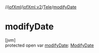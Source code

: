 //[iofXml](../../../index.md)/[iofXml.v2](../index.md)/[Tele](index.md)/[modifyDate](modify-date.md)

# modifyDate

[jvm]\
protected open var [modifyDate](modify-date.md): [ModifyDate](../-modify-date/index.md)
